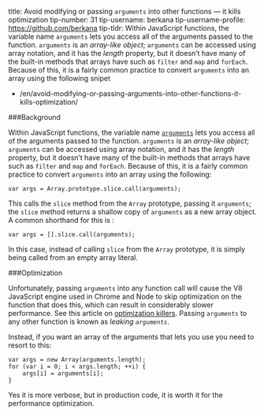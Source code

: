 title: Avoid modifying or passing `arguments` into other functions — it kills optimization tip-number: 31 tip-username: berkana tip-username-profile: https://github.com/berkana tip-tldr: Within JavaScript functions, the variable name `arguments` lets you access all of the arguments passed to the function. `arguments` is an *array-like object*; `arguments` can be accessed using array notation, and it has the *length* property, but it doesn’t have many of the built-in methods that arrays have such as `filter` and `map` and `forEach`. Because of this, it is a fairly common practice to convert `arguments` into an array using the following snipet

-   /en/avoid-modifying-or-passing-arguments-into-other-functions-it-kills-optimization/

\#\#\#Background

Within JavaScript functions, the variable name [`arguments`](https://developer.mozilla.org/en-US/docs/Web/JavaScript/Reference/Functions/arguments) lets you access all of the arguments passed to the function. `arguments` is an *array-like object*; `arguments` can be accessed using array notation, and it has the *length* property, but it doesn’t have many of the built-in methods that arrays have such as `filter` and `map` and `forEach`. Because of this, it is a fairly common practice to convert `arguments` into an array using the following:

    var args = Array.prototype.slice.call(arguments);

This calls the `slice` method from the `Array` prototype, passing it `arguments`; the `slice` method returns a shallow copy of `arguments` as a new array object. A common shorthand for this is :

    var args = [].slice.call(arguments);

In this case, instead of calling `slice` from the `Array` prototype, it is simply being called from an empty array literal.

\#\#\#Optimization

Unfortunately, passing `arguments` into any function call will cause the V8 JavaScript engine used in Chrome and Node to skip optimization on the function that does this, which can result in considerably slower performance. See this article on [optimization killers](https://github.com/petkaantonov/bluebird/wiki/Optimization-killers). Passing `arguments` to any other function is known as *leaking `arguments`*.

Instead, if you want an array of the arguments that lets you use you need to resort to this:

    var args = new Array(arguments.length);
    for (var i = 0; i < args.length; ++i) {
        args[i] = arguments[i];
    }

Yes it is more verbose, but in production code, it is worth it for the performance optimization.
